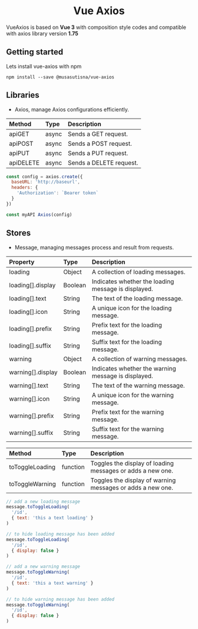 <h1 align="center">Vue Axios</h1>

VueAxios is based on **Vue 3** with composition style codes and compatible with axios library version **1.75**

## Getting started

Lets install vue-axios with npm

```
npm install --save @musasutisna/vue-axios
```

## Libraries

- Axios, manage Axios configurations efficiently.

| Method | Type | Description |
|:--|:--|:--|
| apiGET | async | Sends a GET request. |
| apiPOST | async | Sends a POST request. |
| apiPUT | async | Sends a PUT request. |
| apiDELETE | async | Sends a DELETE request. |

```js
const config = axios.create({
  baseURL: 'http://baseurl',
  headers: {
    'Authorization': `Bearer token`
  }
})

const myAPI Axios(config)
```

## Stores

- Message, managing messages process and result from requests.

| Property | Type | Description |
|:--|:--|:--|
| loading | Object | A collection of loading messages. |
| loading[].display | Boolean | Indicates whether the loading message is displayed. |
| loading[].text | String | The text of the loading message. |
| loading[].icon | String | A unique icon for the loading message. |
| loading[].prefix | String | Prefix text for the loading message. |
| loading[].suffix | String | Suffix text for the loading message. |
| warning | Object | A collection of warning messages. |
| warning[].display | Boolean | Indicates whether the warning message is displayed. |
| warning[].text | String | The text of the warning message. |
| warning[].icon | String | A unique icon for the warning message. |
| warning[].prefix | String | Prefix text for the warning message. |
| warning[].suffix | String | Suffix text for the warning message. |

| Method | Type | Description |
|:--|:--|:--|
| toToggleLoading | function | Toggles the display of loading messages or adds a new one. |
| toToggleWarning | function | Toggles the display of warning messages or adds a new one. |

```js
// add a new loading message
message.toToggleLoading(
  '/id',
  { text: 'this a text loading' }
)

// to hide loading message has been added
message.toToggleLoading(
  '/id',
  { display: false }
)

// add a new warning message
message.toToggleWarning(
  '/id',
  { text: 'this a text warning' }
)

// to hide warning message has been added
message.toToggleWarning(
  '/id',
  { display: false }
)
```
